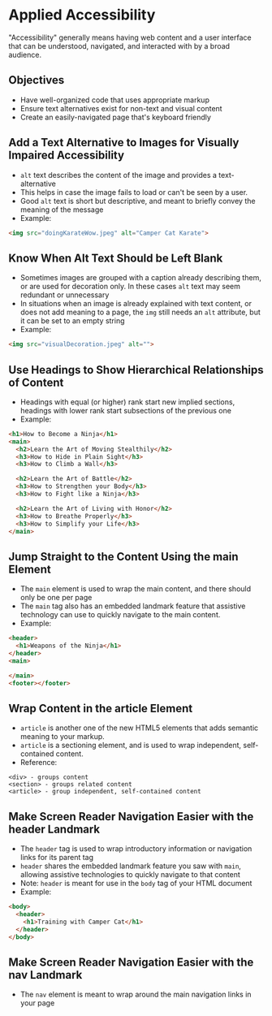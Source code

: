 # Applied Accessibility
"Accessibility" generally means having web content and a user interface that can
be understood, navigated, and interacted with by a broad audience.

## Objectives
* Have well-organized code that uses appropriate markup
* Ensure text alternatives exist for non-text and visual content
* Create an easily-navigated page that's keyboard friendly

## Add a Text Alternative to Images for Visually Impaired Accessibility
* ```alt``` text describes the content of the image and provides a text-alternative
* This helps in case the image fails to load or can't be seen by a user.
* Good ```alt``` text is short but descriptive, and meant to briefly convey the
meaning of the message
* Example:

```html
<img src="doingKarateWow.jpeg" alt="Camper Cat Karate">
```

## Know When Alt Text Should be Left Blank
* Sometimes images are grouped with a caption already describing them, or are
used for decoration only. In these cases ```alt``` text may seem redundant or
unnecessary
* In situations when an image is already explained with text content, or does
not add meaning to a page, the ```img``` still needs an ```alt``` attribute, but
it can be set to an empty string
* Example:

```html
<img src="visualDecoration.jpeg" alt="">
```

## Use Headings to Show Hierarchical Relationships of Content
* Headings with equal (or higher) rank start new implied sections, headings with
lower rank start subsections of the previous one
* Example:

```html
<h1>How to Become a Ninja</h1>
<main>
  <h2>Learn the Art of Moving Stealthily</h2>
  <h3>How to Hide in Plain Sight</h3>
  <h3>How to Climb a Wall</h3>

  <h2>Learn the Art of Battle</h2>
  <h3>How to Strengthen your Body</h3>
  <h3>How to Fight like a Ninja</h3>

  <h2>Learn the Art of Living with Honor</h2>
  <h3>How to Breathe Properly</h3>
  <h3>How to Simplify your Life</h3>
</main>
```

## Jump Straight to the Content Using the main Element
* The ```main``` element is used to wrap the main content, and there should only
be one per page
* The ```main``` tag also has an embedded landmark feature that assistive
technology can use to quickly navigate to the main content.
* Example:

```html
<header>
  <h1>Weapons of the Ninja</h1>
</header>
<main>

</main>
<footer></footer>
```

## Wrap Content in the article Element
* ```article``` is another one of the new HTML5 elements that adds semantic meaning to your markup.
* ```article``` is a sectioning element, and is used to wrap independent, self-contained content.
* Reference:

```
<div> - groups content
<section> - groups related content
<article> - group independent, self-contained content
```

## Make Screen Reader Navigation Easier with the header Landmark
* The ```header``` tag is used to wrap introductory information or navigation links for its parent tag
* ```header``` shares the embedded landmark feature you saw with ```main```, allowing assistive technologies to quickly navigate to that content
* Note: ```header``` is meant for use in the ```body``` tag of your HTML document
* Example:

```html
<body>
  <header>
    <h1>Training with Camper Cat</h1>
  </header>
</body>
```

## Make Screen Reader Navigation Easier with the nav Landmark
* The ```nav``` element is meant to wrap around the main navigation links in your page
